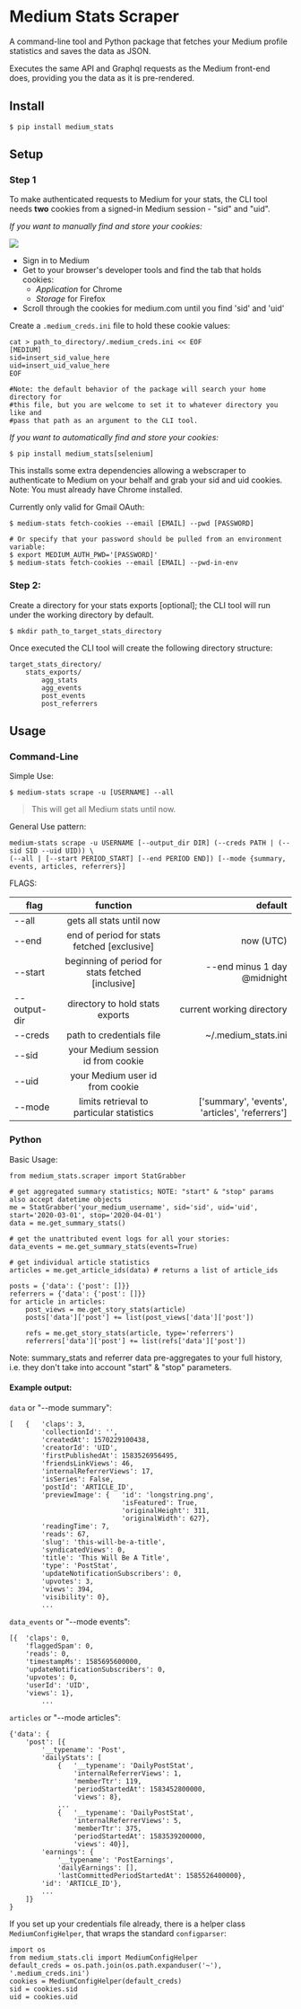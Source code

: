 # Medium Stats Scraper

A command-line tool and Python package that fetches your Medium profile statistics 
and saves the data as JSON.

Executes the same API and Graphql requests as the Medium front-end does, providing you
the data as it is pre-rendered.

## Install

```
$ pip install medium_stats
```

## Setup

### Step 1

To make authenticated requests to Medium for your stats, the CLI tool 
needs **two** cookies from a signed-in Medium session - "sid" and "uid".

*If you want to manually find and store your cookies:*

![](readme_extras/cookie_howto.gif)
- Sign in to Medium
- Get to your browser's developer tools and find the tab that holds cookies:
  - *Application* for Chrome 
  - *Storage* for Firefox
- Scroll through the cookies for medium.com until you find 'sid' and 'uid'

Create a `.medium_creds.ini` file to hold these cookie values:

```
cat > path_to_directory/.medium_creds.ini << EOF
[MEDIUM]
sid=insert_sid_value_here
uid=insert_uid_value_here
EOF

#Note: the default behavior of the package will search your home directory for 
#this file, but you are welcome to set it to whatever directory you like and 
#pass that path as an argument to the CLI tool.
```

*If you want to automatically find and store your cookies:*

```
$ pip install medium_stats[selenium]
```

This installs some extra dependencies allowing a webscraper to authenticate to Medium
on your behalf and grab your sid and uid cookies.  Note: You must already have 
Chrome installed.

Currently only valid for Gmail OAuth:

```
$ medium-stats fetch-cookies --email [EMAIL] --pwd [PASSWORD]

# Or specify that your password should be pulled from an environment variable:
$ export MEDIUM_AUTH_PWD='[PASSWORD]'
$ medium-stats fetch-cookies --email [EMAIL] --pwd-in-env
```

### Step 2:

Create a directory for your stats exports [optional]; the CLI tool will run 
under the working directory by default.

```
$ mkdir path_to_target_stats_directory
```

Once executed the CLI tool will create the following directory structure:
```
target_stats_directory/
    stats_exports/
        agg_stats 
        agg_events 
        post_events
        post_referrers
```

## Usage
### Command-Line

Simple Use: 

`$ medium-stats scrape -u [USERNAME] --all`

> This will get all Medium stats until now. 

General Use pattern:
```
medium-stats scrape -u USERNAME [--output_dir DIR] (--creds PATH | (--sid SID --uid UID)) \
(--all | [--start PERIOD_START] [--end PERIOD END]) [--mode {summary, events, articles, referrers}]
```
FLAGS:

| flag         |                      function                     |                        default |
|--------------|:-------------------------------------------------:|---------------------------------------------:|
| --all        | gets all stats until now |                        |
| --end        |    end of period for stats fetched [exclusive]    | now (UTC) |
| --start      | beginning of period for stats fetched [inclusive] | --end minus 1 day @midnight |
| --output-dir |          directory to hold stats exports          | current working directory |
| --creds      |              path to credentials file             | ~/.medium_stats.ini |
| --sid        |          your Medium session id from cookie       |
| --uid        |          your Medium user id from cookie          |
| --mode       |       limits retrieval to particular statistics   | ['summary', 'events', 'articles', 'referrers']|

### Python

Basic Usage:
```
from medium_stats.scraper import StatGrabber

# get aggregated summary statistics; NOTE: "start" & "stop" params also accept datetime objects
me = StatGrabber('your_medium_username', sid='sid', uid='uid', start='2020-03-01', stop='2020-04-01')
data = me.get_summary_stats()

# get the unattributed event logs for all your stories:
data_events = me.get_summary_stats(events=True)

# get individual article statistics
articles = me.get_article_ids(data) # returns a list of article_ids

posts = {'data': {'post': []}}
referrers = {'data': {'post': []}}
for article in articles:
    post_views = me.get_story_stats(article)
    posts['data']['post'] += list(post_views['data']['post'])
    
    refs = me.get_story_stats(article, type='referrers')
    referrers['data']['post'] += list(refs['data']['post'])
```

Note: summary_stats and referrer data pre-aggregates to your full history, 
i.e. they don't take into account "start" & "stop" parameters.

#### Example output:
`data` or "--mode summary":
```
[   {   'claps': 3,
        'collectionId': '',
        'createdAt': 1570229100438,
        'creatorId': 'UID',
        'firstPublishedAt': 1583526956495,
        'friendsLinkViews': 46,
        'internalReferrerViews': 17,
        'isSeries': False,
        'postId': 'ARTICLE_ID',
        'previewImage': {   'id': 'longstring.png',
                            'isFeatured': True,
                            'originalHeight': 311,
                            'originalWidth': 627},
        'readingTime': 7,
        'reads': 67,
        'slug': 'this-will-be-a-title',
        'syndicatedViews': 0,
        'title': 'This Will Be A Title',
        'type': 'PostStat',
        'updateNotificationSubscribers': 0,
        'upvotes': 3,
        'views': 394,
        'visibility': 0},
        ...
```

`data_events` or "--mode events":
```
[{  'claps': 0,
    'flaggedSpam': 0,
    'reads': 0,
    'timestampMs': 1585695600000,
    'updateNotificationSubscribers': 0,
    'upvotes': 0,
    'userId': 'UID',
    'views': 1},
        ...
```

`articles` or "--mode articles":
```
{'data': {
    'post': [{
        '__typename': 'Post',
        'dailyStats': [
            {   '__typename': 'DailyPostStat',
                'internalReferrerViews': 1,
                'memberTtr': 119,
                'periodStartedAt': 1583452800000,
                'views': 8},
            ... 
            {   '__typename': 'DailyPostStat',
                'internalReferrerViews': 5,
                'memberTtr': 375,
                'periodStartedAt': 1583539200000,
                'views': 40}],
        'earnings': {
            '__typename': 'PostEarnings',
            'dailyEarnings': [],
            'lastCommittedPeriodStartedAt': 1585526400000},
        'id': 'ARTICLE_ID'},
        ...
    ]}
}
```

If you set up your credentials file already, there is a helper class `MediumConfigHelper`,
that wraps the standard `configparser`:
```
import os
from medium_stats.cli import MediumConfigHelper
default_creds = os.path.join(os.path.expanduser('~'), '.medium_creds.ini')
cookies = MediumConfigHelper(default_creds)
sid = cookies.sid
uid = cookies.uid
```